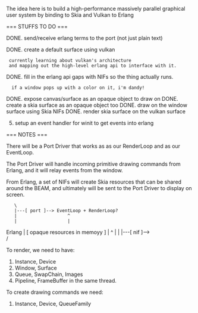 The idea here is to build a high-performance massively parallel graphical user
system by binding to Skia and Vulkan to Erlang


=== STUFFS TO DO ===

DONE. send/receive erlang terms to the port (not just plain text)

DONE. create a default surface using vulkan
    
     currently learning about vulkan's architecture
     and mapping out the high-level erlang api to interface with it.

DONE. fill in the erlang api gaps with NIFs so the thing actually runs.

      if a window pops up with a color on it, i'm dandy!

DONE. expose canvas/surface as an opaque object to draw on
DONE. create a skia surface as an opaque object too
DONE. draw on the window surface using Skia NIFs
DONE. render skia surface on the vulkan surface 

5) setup an event handler for winit to get events into erlang



=== NOTES === 

There will be a Port Driver that works as as our RenderLoop and as our
EventLoop.

The Port Driver will handle incoming primitive drawing commands from Erlang, and
it will relay events from the window.

From Erlang, a set of NIFs will create Skia resources that can be shared around
the BEAM, and ultimately will be sent to the Port Driver to display on screen.



       \
       |---[ port ]--> EventLoop + RenderLoop?
       |                   ^
       |                   |
Erlang |      [ opaque resources in memoyy ]
       |                   ^
       |                   |
       |---[ nif  ]-->  
       /



To render, we need to have:
1) Instance, Device
2) Window, Surface
3) Queue, SwapChain, Images
4) Pipeline, FrameBuffer
in the same thread.

To create drawing commands we need:
1) Instance, Device, QueueFamily
